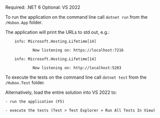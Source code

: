 Required: .NET 6
Optional: VS 2022

To run the application on the command line call `dotnet run` from the `/Huboo.App` folder.

The application will print the URLs to std out, e.g.:

        info: Microsoft.Hosting.Lifetime[14]
        
                Now listening on: https://localhost:7216
                
        info: Microsoft.Hosting.Lifetime[14]
        
                Now listening on: http://localhost:5203
	
        
To execute the tests on the command line call `dotnet test` from the `/Huboo.Test` folder.


Alternatively, load the entire solution into VS 2022 to:

	- run the application (F5)
        
	- execute the tests (Test > Test Explorer > Run All Tests In View)
